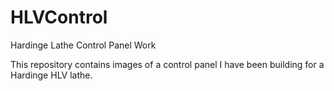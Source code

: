 # HLVControl
Hardinge Lathe Control Panel Work

This repository contains images of a control panel I have been building for a Hardinge HLV lathe. 
